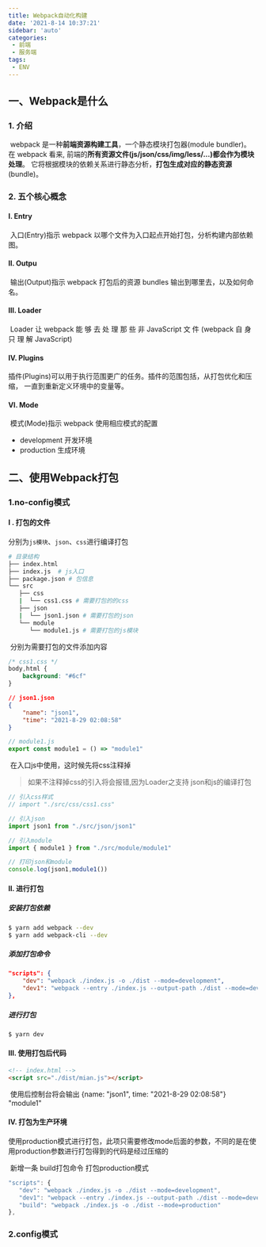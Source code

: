 ```yaml
---
title: Webpack自动化构建 
date: '2021-8-14 10:37:21'
sidebar: 'auto'
categories:
 - 前端
 - 服务端
tags:
 - ENV
---
```


## 一、Webpack是什么

### 1. 介绍

​		webpack 是一种**前端资源构建工具**，一个静态模块打包器(module bundler)。 在 webpack 看来, 前端的**所有资源文件(js/json/css/img/less/...)都会作为模块处理**。 它将根据模块的依赖关系进行静态分析，**打包生成对应的静态资源**(bundle)。

### 2. 五个核心概念

####  Ⅰ. Entry 

​		入口(Entry)指示 webpack 以哪个文件为入口起点开始打包，分析构建内部依赖图。

#### Ⅱ. Outpu

​		输出(Output)指示 webpack 打包后的资源 bundles 输出到哪里去，以及如何命名。

#### Ⅲ. Loader

​		 Loader 让 webpack 能 够 去 处 理 那 些 非 JavaScript 文 件 (webpack 自 身 只 理 解 JavaScript)

#### Ⅳ.  Plugins

​		插件(Plugins)可以用于执行范围更广的任务。插件的范围包括，从打包优化和压缩， 一直到重新定义环境中的变量等。

#### Ⅵ. Mode

​		模式(Mode)指示 webpack 使用相应模式的配置

- development 开发环境
- production 生成环境

## 二、使用Webpack打包

### 1.no-config模式

#### Ⅰ . 打包的文件

​		分别为`js模块`、`json`、`css`进行编译打包

```bash
# 目录结构
├── index.html
├── index.js  # js入口 
├── package.json # 包信息
└── src 
   ├── css
   |  └── css1.css # 需要打包的的css
   ├── json
   |  └── json1.json # 需要打包的json
   └── module
      └── module1.js # 需要打包的js模块
```

​		分别为需要打包的文件添加内容

```css
/* css1.css */
body,html {
    background: "#6cf"
}
```

```json
// json1.json
{
    "name": "json1",
    "time": "2021-8-29 02:08:58"
}
```

```js
// module1.js
export const module1 = () => "module1"
```

​		在入口js中使用，这时候先将css注释掉

> 如果不注释掉css的引入将会报错,因为Loader之支持 json和js的编译打包

```js
// 引入css样式
// import "./src/css/css1.css"

// 引入json
import json1 from "./src/json/json1"

// 引入module
import { module1 } from "./src/module/module1"

// 打印json和module
console.log(json1,module1())
```

#### Ⅱ. 进行打包

##### 		安装打包依赖

```bash
$ yarn add webpack --dev
$ yarn add webpack-cli --dev
```

##### 		添加打包命令

```json
"scripts": {
    "dev": "webpack ./index.js -o ./dist --mode=development",
    "dev1": "webpack --entry ./index.js --output-path ./dist --mode=development",
},
```

##### 		进行打包

```bash
$ yarn dev
```

#### Ⅲ. 使用打包后代码

```html
<!-- index.html -->
<script src="./dist/mian.js"></script>
```

​		使用后控制台将会输出 {name: "json1", time: "2021-8-29 02:08:58"}      "module1"

#### Ⅳ. 打包为生产环境

​		使用production模式进行打包，此项只需要修改mode后面的参数，不同的是在使用production参数进行打包得到的代码是经过压缩的

​		新增一条 build打包命令 打包production模式

```js
"scripts": {
   "dev": "webpack ./index.js -o ./dist --mode=development",
   "dev1": "webpack --entry ./index.js --output-path ./dist --mode=development",
   "build": "webpack ./index.js -o ./dist --mode=production"
},
```

### 2.config模式

​		